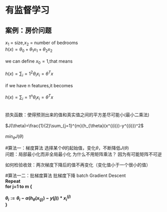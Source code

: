 
有监督学习
======
案例：房价问题
-------


$x_1$ = size,$x_2$ = number of bedrooms<br> 
$h(x) = \theta_0 +\theta_1x_1+\theta_2x_2$<br>  
we can define $x_0=1$,that means<br>  
$h(x)=\sum_i=1^2{\theta_ix_i}=\theta^Tx$<br>  
if we have n features,it becomes<br>  
$h(x)=\sum_i=1^n{\theta_ix_i}=\theta^Tx$<br>  
<br>
损失函数：使得预测出来的值和真实值之间的平方差尽可能小(最小二乘法)<br>  
$J(\theta)=\frac{1}{2}\sum_{j=1}^{m}(h_{\theta}(x^{(i)})-y^{(i)})^2$<br>  
${min}_{\theta}J(\theta)$   

#算法一：梯度算法 
选择某个$\theta$的起始值，变化$\theta$，不断降低$J(\theta)$   
问题：局部最小化而非全局最小化
为什么不用矩阵乘法？ 
因为有可能矩阵不可逆  

如何检验收敛：两次梯度下降后的值不再变化（变化值小于一个很小的值）
<br>  


#算法一二：批梯度算法
批梯度下降 batch Gradient Descent<b>     
Repeat<b>   
for j=1 to m {<br>  
    $\theta_i:=\theta_i-\alpha(h_\theta(x_{(j)})-y{(j)})*x_i^{(j)}$<b>  
    }



  


